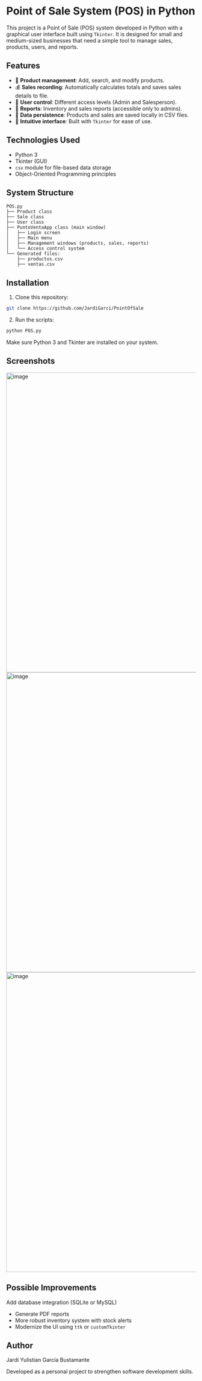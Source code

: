 # Point of Sale System (POS) in Python

This project is a Point of Sale (POS) system developed in Python with a graphical user interface built using `Tkinter`. It is designed for small and medium-sized businesses that need a simple tool to manage sales, products, users, and reports.

## Features

- 🎯 **Product management**: Add, search, and modify products.
- 💰 **Sales recording**: Automatically calculates totals and saves sales details to file.
- 👥 **User control**: Different access levels (Admin and Salesperson).
- 📄 **Reports**: Inventory and sales reports (accessible only to admins).
- 💾 **Data persistence**: Products and sales are saved locally in CSV files.
- 🧩 **Intuitive interface**: Built with `Tkinter` for ease of use.

## Technologies Used

- Python 3
- Tkinter (GUI)
- `csv` module for file-based data storage
- Object-Oriented Programming principles

## System Structure

```text
POS.py
├── Product class
├── Sale class
├── User class
├── PuntoVentaApp class (main window)
│   ├── Login screen
│   ├── Main menu
│   ├── Management windows (products, sales, reports)
│   └── Access control system
└── Generated files:
    ├── productos.csv
    ├── ventas.csv

```
## Installation

1. Clone this repository:
```bash
git clone https://github.com/JardiGarci/PointOfSale
```

2. Run the scripts:
```bash
python POS.py
```
Make sure Python 3 and Tkinter are installed on your system.

## Screenshots
<img width="1375" height="798" alt="image" src="https://github.com/user-attachments/assets/0f501f4c-0146-433c-9bb6-a5083f9497af" />

<img width="1375" height="798" alt="image" src="https://github.com/user-attachments/assets/3f466cb3-32c2-46e3-8135-8392bbdb3a09" />

<img width="1375" height="798" alt="image" src="https://github.com/user-attachments/assets/5e98d296-945e-4da6-9d31-d1fc764bebde" />



## Possible Improvements
Add database integration (SQLite or MySQL)

- Generate PDF reports
- More robust inventory system with stock alerts
- Modernize the UI using `ttk` or `customTkinter`

## Author
Jardi Yulistian García Bustamante

Developed as a personal project to strengthen software development skills.
